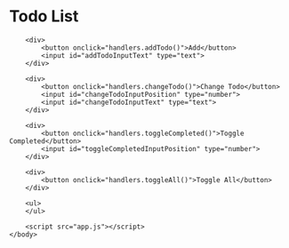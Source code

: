 <html>
    <head>
    </head>
    <body>
        <h1>Todo List</h1>
        
        <div>
            <button onclick="handlers.addTodo()">Add</button>
            <input id="addTodoInputText" type="text">
        </div>
        
        <div>
            <button onclick="handlers.changeTodo()">Change Todo</button>
            <input id="changeTodoInputPosition" type="number">
            <input id="changeTodoInputText" type="text">
        </div>
        
        <div>
            <button onclick="handlers.toggleCompleted()">Toggle Completed</button>
            <input id="toggleCompletedInputPosition" type="number">
        </div>
        
        <div>
            <button onclick="handlers.toggleAll()">Toggle All</button>
        </div>
        
        <ul>
        </ul>
        
        <script src="app.js"></script>
    </body>
</html>
